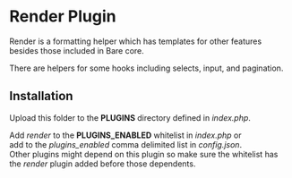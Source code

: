 # Render Plugin

Render is a formatting helper which has templates for other features  
besides those included in Bare core.

There are helpers for some hooks including selects, input, and pagination.

## Installation
Upload this folder to the **PLUGINS** directory defined in *index.php*.

Add *render* to the **PLUGINS_ENABLED** whitelist in *index.php* or  
add to the *plugins_enabled* comma delimited list in *config.json*.  
Other plugins might depend on this plugin so make sure the whitelist has  
the *render* plugin added before those dependents.
